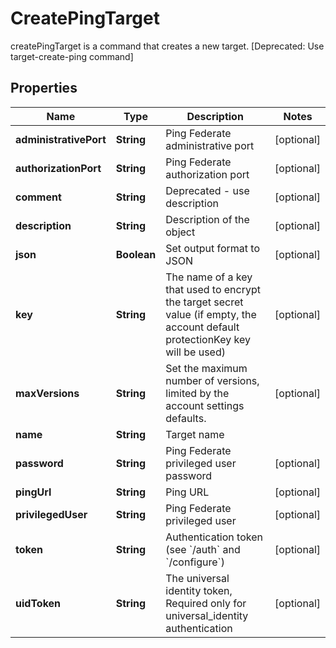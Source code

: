 

# CreatePingTarget

createPingTarget is a command that creates a new target. [Deprecated: Use target-create-ping command]

## Properties

| Name | Type | Description | Notes |
|------------ | ------------- | ------------- | -------------|
|**administrativePort** | **String** | Ping Federate administrative port |  [optional] |
|**authorizationPort** | **String** | Ping Federate authorization port |  [optional] |
|**comment** | **String** | Deprecated - use description |  [optional] |
|**description** | **String** | Description of the object |  [optional] |
|**json** | **Boolean** | Set output format to JSON |  [optional] |
|**key** | **String** | The name of a key that used to encrypt the target secret value (if empty, the account default protectionKey key will be used) |  [optional] |
|**maxVersions** | **String** | Set the maximum number of versions, limited by the account settings defaults. |  [optional] |
|**name** | **String** | Target name |  |
|**password** | **String** | Ping Federate privileged user password |  [optional] |
|**pingUrl** | **String** | Ping URL |  [optional] |
|**privilegedUser** | **String** | Ping Federate privileged user |  [optional] |
|**token** | **String** | Authentication token (see &#x60;/auth&#x60; and &#x60;/configure&#x60;) |  [optional] |
|**uidToken** | **String** | The universal identity token, Required only for universal_identity authentication |  [optional] |



